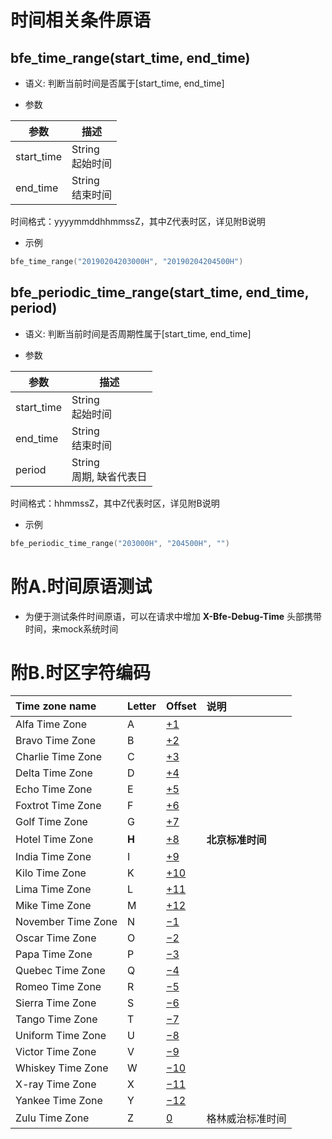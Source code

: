 # 时间相关条件原语

## bfe_time_range(start_time, end_time)
* 语义: 判断当前时间是否属于[start_time, end_time]

* 参数

| 参数       | 描述                   |
| ---------- | ---------------------- |
| start_time | String<br>起始时间     |
| end_time   | String<br>结束时间     |

时间格式：yyyymmddhhmmssZ，其中Z代表时区，详见附B说明

* 示例

```go
bfe_time_range("20190204203000H", "20190204204500H")
```

## bfe_periodic_time_range(start_time, end_time, period)
* 语义: 判断当前时间是否周期性属于[start_time, end_time]

* 参数

| 参数       | 描述                    |
| ---------- | ----------------------- |
| start_time | String<br>起始时间      |
| end_time   | String<br>结束时间      |
| period     | String<br>周期, 缺省代表日 |

时间格式：hhmmssZ，其中Z代表时区，详见附B说明

* 示例

```go
bfe_periodic_time_range("203000H", "204500H", "")
```

# 附A.时间原语测试

- 为便于测试条件时间原语，可以在请求中增加 **X-Bfe-Debug-Time** 头部携带时间，来mock系统时间

# 附B.时区字符编码

| **Time zone name** | **Letter** | **Offset**                                             | **说明**         |
| :----------------- | :--------- | :----------------------------------------------------- | :--------------- |
| Alfa Time Zone     | A          | [+1](https://en.wikipedia.org/wiki/UTC%2B01:00)        |                  |
| Bravo Time Zone    | B          | [+2](https://en.wikipedia.org/wiki/UTC%2B02:00)        |                  |
| Charlie Time Zone  | C          | [+3](https://en.wikipedia.org/wiki/UTC%2B03:00)        |                  |
| Delta Time Zone    | D          | [+4](https://en.wikipedia.org/wiki/UTC%2B04:00)        |                  |
| Echo Time Zone     | E          | [+5](https://en.wikipedia.org/wiki/UTC%2B05:00)        |                  |
| Foxtrot Time Zone  | F          | [+6](https://en.wikipedia.org/wiki/UTC%2B06:00)        |                  |
| Golf Time Zone     | G          | [+7](https://en.wikipedia.org/wiki/UTC%2B07:00)        |                  |
| Hotel Time Zone    | **H**      | [+8](https://en.wikipedia.org/wiki/UTC%2B08:00)        | **北京标准时间** |
| India Time Zone    | I          | [+9](https://en.wikipedia.org/wiki/UTC%2B09:00)        |                  |
| Kilo Time Zone     | K          | [+10](https://en.wikipedia.org/wiki/UTC%2B10:00)       |                  |
| Lima Time Zone     | L          | [+11](https://en.wikipedia.org/wiki/UTC%2B11:00)       |                  |
| Mike Time Zone     | M          | [+12](https://en.wikipedia.org/wiki/UTC%2B12:00)       |                  |
| November Time Zone | N          | [−1](https://en.wikipedia.org/wiki/UTC−01:00)          |                  |
| Oscar Time Zone    | O          | [−2](https://en.wikipedia.org/wiki/UTC−02:00)          |                  |
| Papa Time Zone     | P          | [−3](https://en.wikipedia.org/wiki/UTC−03:00)          |                  |
| Quebec Time Zone   | Q          | [−4](https://en.wikipedia.org/wiki/UTC−04:00)          |                  |
| Romeo Time Zone    | R          | [−5](https://en.wikipedia.org/wiki/UTC−05:00)          |                  |
| Sierra Time Zone   | S          | [−6](https://en.wikipedia.org/wiki/UTC−06:00)          |                  |
| Tango Time Zone    | T          | [−7](https://en.wikipedia.org/wiki/UTC−07:00)          |                  |
| Uniform Time Zone  | U          | [−8](https://en.wikipedia.org/wiki/UTC−08:00)          |                  |
| Victor Time Zone   | V          | [−9](https://en.wikipedia.org/wiki/UTC−09:00)          |                  |
| Whiskey Time Zone  | W          | [−10](https://en.wikipedia.org/wiki/UTC−10:00)         |                  |
| X-ray Time Zone    | X          | [−11](https://en.wikipedia.org/wiki/UTC−11:00)         |                  |
| Yankee Time Zone   | Y          | [−12](https://en.wikipedia.org/wiki/UTC−12:00)         |                  |
| Zulu Time Zone     | Z          | [0](https://en.wikipedia.org/wiki/Greenwich_Mean_Time) | 格林威治标准时间 |
